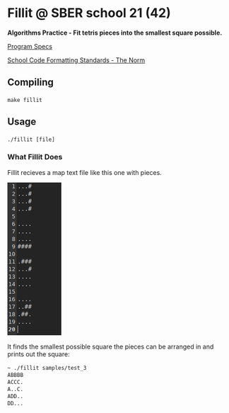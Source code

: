 # Fillit @ SBER school 21 (42)

**Algorithms Practice - Fit tetris pieces into the smallest square possible.**

[Program Specs](https://github.com/kravchenkovmiit/flt/blob/master/fillit.en.pdf)

[School Code Formatting Standards - The Norm](https://github.com/kravchenkovmiit/flt/blob/master/Norm.pdf)

## Compiling
`make fillit`

## Usage
`./fillit [file]`

### What Fillit Does
Fillit recieves a map text file like this one with pieces.

![Valid Map](https://github.com/kravchenkovmiit/flt/blob/master/assets/example_map.png)

It finds the smallest possible square the pieces can be arranged in and prints out the square:

```
~ ./fillit samples/test_3
ABBBB
ACCC.
A..C.
ADD..
DD...
```
